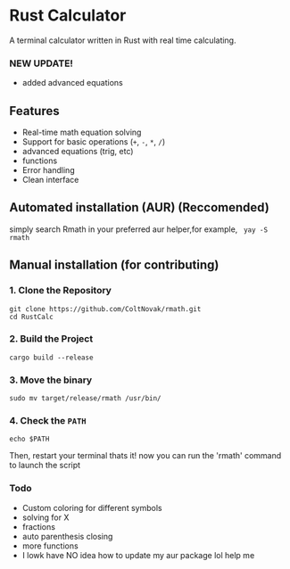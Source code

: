 # Rust  Calculator
A  terminal calculator written in Rust with real time calculating.
### NEW UPDATE!
  - added advanced equations

## Features

- Real-time math equation solving
- Support for basic operations (`+`, `-`, `*`, `/`)
- advanced equations (trig, etc)
- functions
- Error handling
- Clean interface
## Automated installation (AUR) (Reccomended)
simply search Rmath in your preferred aur helper,for example, ``` yay -S rmath```
## Manual installation (for contributing)
### 1. Clone the Repository
```
git clone https://github.com/ColtNovak/rmath.git
cd RustCalc
```
### 2. Build the Project
```
cargo build --release
```
### 3. Move the binary
```
sudo mv target/release/rmath /usr/bin/
```

### 4. Check the `PATH`
```
echo $PATH
```
Then, restart your terminal
thats it! now you can run the 'rmath' command to launch the script

### Todo
- Custom coloring for different symbols
- solving for X
- fractions
- auto parenthesis closing
- more functions
- I lowk have NO idea how to update my aur package lol help me
